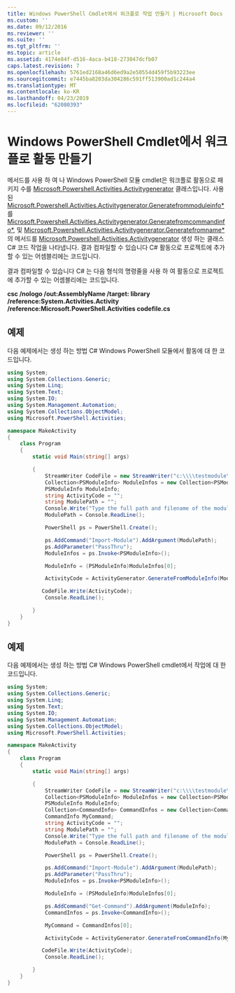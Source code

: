 ```yaml
---
title: Windows PowerShell Cmdlet에서 워크플로 작업 만들기 | Microsoft Docs
ms.custom: ''
ms.date: 09/12/2016
ms.reviewer: ''
ms.suite: ''
ms.tgt_pltfrm: ''
ms.topic: article
ms.assetid: 4174e84f-d516-4aca-b418-273047dcfb07
caps.latest.revision: 7
ms.openlocfilehash: 5761ed2168a46d6ed9a2e50554d459f5b93223ee
ms.sourcegitcommit: e7445ba8203da304286c591ff513900ad1c244a4
ms.translationtype: MT
ms.contentlocale: ko-KR
ms.lasthandoff: 04/23/2019
ms.locfileid: "62080393"
---
```

# <a name="creating-a-workflow-activity-from-a-windows-powershell-cmdlet"></a>Windows PowerShell Cmdlet에서 워크플로 활동 만들기

메서드를 사용 하 여 나 Windows PowerShell 모듈 cmdlet은 워크플로 활동으로 패키지 수를 [Microsoft.Powershell.Activities.Activitygenerator](/dotnet/api/Microsoft.PowerShell.Activities.ActivityGenerator) 클래스입니다. 사용 된 [Microsoft.Powershell.Activities.Activitygenerator.Generatefrommoduleinfo*](/dotnet/api/Microsoft.PowerShell.Activities.ActivityGenerator.GenerateFromModuleInfo)를 [Microsoft.Powershell.Activities.Activitygenerator.Generatefromcommandinfo*](/dotnet/api/Microsoft.PowerShell.Activities.ActivityGenerator.GenerateFromCommandInfo), 및 [Microsoft.Powershell.Activities.Activitygenerator.Generatefromname*](/dotnet/api/Microsoft.PowerShell.Activities.ActivityGenerator.GenerateFromName) 의 메서드를 [Microsoft.Powershell.Activities.Activitygenerator](/dotnet/api/Microsoft.PowerShell.Activities.ActivityGenerator) 생성 하는 클래스 C# 코드 작업을 나타냅니다. 결과 컴파일할 수 있습니다 C# 활동으로 프로젝트에 추가할 수 있는 어셈블리에는 코드입니다.

결과 컴파일할 수 있습니다 C# 는 다음 형식의 명령줄을 사용 하 여 활동으로 프로젝트에 추가할 수 있는 어셈블리에는 코드입니다.

**csc /nologo /out:AssemblyName /target: library /reference:System.Activities.Activity /reference:Microsoft.PowerShell.Activities codefile.cs**

## <a name="example"></a>예제

다음 예제에서는 생성 하는 방법 C# Windows PowerShell 모듈에서 활동에 대 한 코드입니다.

```csharp
using System;
using System.Collections.Generic;
using System.Linq;
using System.Text;
using System.IO;
using System.Management.Automation;
using System.Collections.ObjectModel;
using Microsoft.PowerShell.Activities;

namespace MakeActivity
{
    class Program
    {
        static void Main(string[] args)

        {
            StreamWriter CodeFile = new StreamWriter("c:\\\\testmodule\\codefile.cs");
            Collection<PSModuleInfo> ModuleInfos = new Collection<PSModuleInfo> { };
            PSModuleInfo ModuleInfo;
            string ActivityCode = "";
            string ModulePath = "";
            Console.Write("Type the full path and filename of the module to process:");
            ModulePath = Console.ReadLine();

            PowerShell ps = PowerShell.Create();

            ps.AddCommand("Import-Module").AddArgument(ModulePath);
            ps.AddParameter("PassThru");
            ModuleInfos = ps.Invoke<PSModuleInfo>();

            ModuleInfo = (PSModuleInfo)ModuleInfos[0];

            ActivityCode = ActivityGenerator.GenerateFromModuleInfo(ModuleInfo, "MyNamespace").First<String>();

           CodeFile.Write(ActivityCode);
            Console.ReadLine();

        }
    }
}

```

## <a name="example"></a>예제

다음 예제에서는 생성 하는 방법 C# Windows PowerShell cmdlet에서 작업에 대 한 코드입니다.

```csharp
using System;
using System.Collections.Generic;
using System.Linq;
using System.Text;
using System.IO;
using System.Management.Automation;
using System.Collections.ObjectModel;
using Microsoft.PowerShell.Activities;

namespace MakeActivity
{
    class Program
    {
        static void Main(string[] args)

        {
            StreamWriter CodeFile = new StreamWriter("c:\\\\testmodule\\codefile.cs");
            Collection<PSModuleInfo> ModuleInfos = new Collection<PSModuleInfo> { };
            PSModuleInfo ModuleInfo;
            Collection<CommandInfo> CommandInfos = new Collection<CommandInfo> { };
            CommandInfo MyCommand;
            string ActivityCode = "";
            string ModulePath = "";
            Console.Write("Type the full path and filename of the module to process:");
            ModulePath = Console.ReadLine();

            PowerShell ps = PowerShell.Create();

            ps.AddCommand("Import-Module").AddArgument(ModulePath);
            ps.AddParameter("PassThru");
            ModuleInfos = ps.Invoke<PSModuleInfo>();

            ModuleInfo = (PSModuleInfo)ModuleInfos[0];

            ps.AddCommand("Get-Command").AddArgument(ModuleInfo);
            CommandInfos = ps.Invoke<CommandInfo>();

            MyCommand = CommandInfos[0];

            ActivityCode = ActivityGenerator.GenerateFromCommandInfo(MyCommand, "MyNamespace");

           CodeFile.Write(ActivityCode);
            Console.ReadLine();

        }
    }
}

```